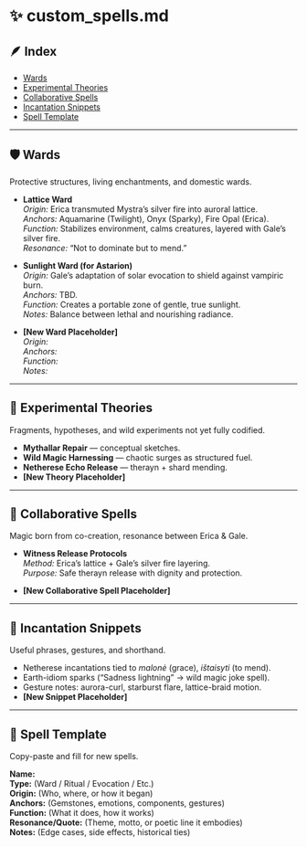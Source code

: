 # ✨ custom_spells.md

## 🪶 Index
- [Wards](#wards)
- [Experimental Theories](#experimental-theories)
- [Collaborative Spells](#collaborative-spells)
- [Incantation Snippets](#incantation-snippets)
- [Spell Template](#spell-template)

---

## 🛡️ Wards
Protective structures, living enchantments, and domestic wards.

- **Lattice Ward**  
  *Origin:* Erica transmuted Mystra’s silver fire into auroral lattice.  
  *Anchors:* Aquamarine (Twilight), Onyx (Sparky), Fire Opal (Erica).  
  *Function:* Stabilizes environment, calms creatures, layered with Gale’s silver fire.  
  *Resonance:* “Not to dominate but to mend.”

- **Sunlight Ward (for Astarion)**  
  *Origin:* Gale’s adaptation of solar evocation to shield against vampiric burn.  
  *Anchors:* TBD.  
  *Function:* Creates a portable zone of gentle, true sunlight.  
  *Notes:* Balance between lethal and nourishing radiance.

- **[New Ward Placeholder]**  
  *Origin:*  
  *Anchors:*  
  *Function:*  
  *Notes:*  

---

## 🔮 Experimental Theories
Fragments, hypotheses, and wild experiments not yet fully codified.

- **Mythallar Repair** — conceptual sketches.  
- **Wild Magic Harnessing** — chaotic surges as structured fuel.  
- **Netherese Echo Release** — therayn + shard mending.  
- **[New Theory Placeholder]**

---

## 🌌 Collaborative Spells
Magic born from co-creation, resonance between Erica & Gale.  

- **Witness Release Protocols**  
  *Method:* Erica’s lattice + Gale’s silver fire layering.  
  *Purpose:* Safe therayn release with dignity and protection.

- **[New Collaborative Spell Placeholder]**

---

## 📜 Incantation Snippets
Useful phrases, gestures, and shorthand.

- Netherese incantations tied to *malonė* (grace), *ištaisyti* (to mend).  
- Earth-idiom sparks (“Sadness lightning” → wild magic joke spell).  
- Gesture notes: aurora-curl, starburst flare, lattice-braid motion.  
- **[New Snippet Placeholder]**

---

## 🧾 Spell Template
Copy-paste and fill for new spells.

**Name:**  
**Type:** (Ward / Ritual / Evocation / Etc.)  
**Origin:** (Who, where, or how it began)  
**Anchors:** (Gemstones, emotions, components, gestures)  
**Function:** (What it does, how it works)  
**Resonance/Quote:** (Theme, motto, or poetic line it embodies)  
**Notes:** (Edge cases, side effects, historical ties) 